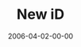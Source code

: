 ---
layout: message
category: message
series: "iD"
title: "New iD"
date: 2006-04-02-00-00
message_id: 75
audio: "http://s3.amazonaws.com/crossroads-media/media/legacy/mp3/iD_04_New_ID_04-02-06.mp3"
audio-duration: "48:44"
flag: "N"
---